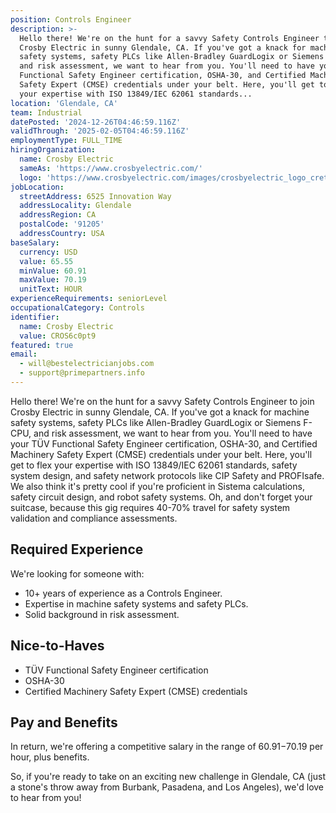 ```yaml
---
position: Controls Engineer
description: >-
  Hello there! We're on the hunt for a savvy Safety Controls Engineer to join
  Crosby Electric in sunny Glendale, CA. If you've got a knack for machine
  safety systems, safety PLCs like Allen-Bradley GuardLogix or Siemens F-CPU,
  and risk assessment, we want to hear from you. You'll need to have your TÜV
  Functional Safety Engineer certification, OSHA-30, and Certified Machinery
  Safety Expert (CMSE) credentials under your belt. Here, you'll get to flex
  your expertise with ISO 13849/IEC 62061 standards...
location: 'Glendale, CA'
team: Industrial
datePosted: '2024-12-26T04:46:59.116Z'
validThrough: '2025-02-05T04:46:59.116Z'
employmentType: FULL_TIME
hiringOrganization:
  name: Crosby Electric
  sameAs: 'https://www.crosbyelectric.com/'
  logo: 'https://www.crosbyelectric.com/images/crosbyelectric_logo_crete.png'
jobLocation:
  streetAddress: 6525 Innovation Way
  addressLocality: Glendale
  addressRegion: CA
  postalCode: '91205'
  addressCountry: USA
baseSalary:
  currency: USD
  value: 65.55
  minValue: 60.91
  maxValue: 70.19
  unitText: HOUR
experienceRequirements: seniorLevel
occupationalCategory: Controls
identifier:
  name: Crosby Electric
  value: CROS6c0pt9
featured: true
email:
  - will@bestelectricianjobs.com
  - support@primepartners.info
---
```




Hello there! We're on the hunt for a savvy Safety Controls Engineer to join Crosby Electric in sunny Glendale, CA. If you've got a knack for machine safety systems, safety PLCs like Allen-Bradley GuardLogix or Siemens F-CPU, and risk assessment, we want to hear from you. You'll need to have your TÜV Functional Safety Engineer certification, OSHA-30, and Certified Machinery Safety Expert (CMSE) credentials under your belt. Here, you'll get to flex your expertise with ISO 13849/IEC 62061 standards, safety system design, and safety network protocols like CIP Safety and PROFIsafe. We also think it's pretty cool if you're proficient in Sistema calculations, safety circuit design, and robot safety systems. Oh, and don't forget your suitcase, because this gig requires 40-70% travel for safety system validation and compliance assessments.

## Required Experience

We're looking for someone with:

- 10+ years of experience as a Controls Engineer.
- Expertise in machine safety systems and safety PLCs.
- Solid background in risk assessment.

## Nice-to-Haves

- TÜV Functional Safety Engineer certification
- OSHA-30
- Certified Machinery Safety Expert (CMSE) credentials

## Pay and Benefits

In return, we're offering a competitive salary in the range of $60.91-$70.19 per hour, plus benefits.

So, if you're ready to take on an exciting new challenge in Glendale, CA (just a stone's throw away from Burbank, Pasadena, and Los Angeles), we'd love to hear from you!
